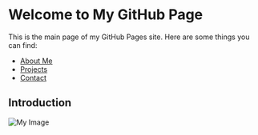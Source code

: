 # Welcome to My GitHub Page

This is the main page of my GitHub Pages site. Here are some things you can find:

- [About Me](about.md)
- [Projects](projects.md)
- [Contact](contact.md)

## Introduction



![My Image](images/myimage.png)

